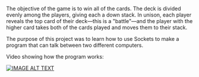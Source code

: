The objective of the game is to win all of the cards. The deck is divided evenly among the players, giving each a down stack. In unison, each player reveals the top card of their deck—this is a "battle"—and the player with the higher card takes both of the cards played and moves them to their stack.

The purpose of this project was to learn how to use Sockets to make a program that can talk between two different computers.

Video showing how the program works:

[![IMAGE ALT TEXT](http://img.youtube.com/vi/f8WmUm6Bwrg/0.jpg)](http://www.youtube.com/watch?v=f8WmUm6Bwrg "Video Title")
